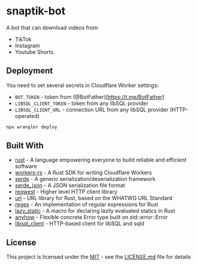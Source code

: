 # snaptik-bot

A bot that can download videos from:

- TikTok
- Instagram
- Youtube Shorts.

## Deployment

You need to set several secrets in Cloudflare Worker settings:

- `BOT_TOKEN` - token from (@BotFather)[https://t.me/BotFather]
- `LIBSQL_CLIENT_TOKEN` - token from any libSQL provider
- `LIBSQL_CLIENT_URL` - connection URL from any libSQL provider (HTTP-operated)

```bash
npx wrangler deploy
```
## Built With

  - [rust](https://www.rust-lang.org) - A language empowering everyone to build reliable and efficient software
  - [workers-rs](https://github.com/cloudflare/workers-rs) - A Rust SDK for writing Cloudflare Workers
  - [serde](https://crates.io/crates/serde) - A generic serialization/deserialization framework
  - [serde_json](https://crates.io/crates/serde_json) - A JSON serialization file format
  - [reqwest](https://crates.io/crates/reqwest) - Higher level HTTP client library
  - [url](https://crates.io/crates/url) - URL library for Rust, based on the WHATWG URL Standard
  - [regex](https://crates.io/crates/regex) - An implementation of regular expressions for Rust
  - [lazy_static](https://crates.io/crates/lazy_static) - A macro for declaring lazily evaluated statics in Rust
  - [anyhow](https://crates.io/crates/anyhow) - Flexible concrete Error type built on std::error::Error
  - [libsql_client](https://crates.io/crates/libsql-client) - HTTP-based client for libSQL and sqld

## License

This project is licensed under the [MIT](LICENSE.md) - see the [LICENSE.md](LICENSE.md) file for details

